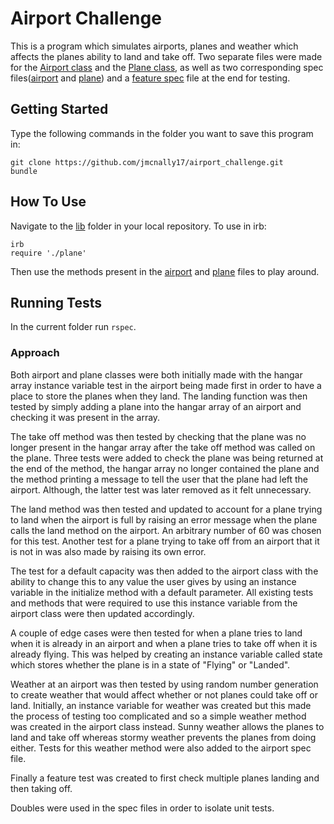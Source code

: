 # Airport Challenge

This is a program which simulates airports, planes and weather which affects the planes ability to land and take off. Two separate files were made for the [Airport class](./lib/airport.rb) and the [Plane class](./lib/plane.rb), as well as two corresponding spec files([airport](./spec/airport_spec.rb) and [plane](./spec/plane_spec.rb)) and a [feature spec](./spec/feature_spec.rb) file at the end for testing.

## Getting Started

Type the following commands in the folder you want to save this program in:
```
git clone https://github.com/jmcnally17/airport_challenge.git
bundle
```

## How To Use

Navigate to the [lib](./lib/) folder in your local repository. To use in irb:
```
irb
require './plane'
```
Then use the methods present in the [airport](./lib/airport.rb) and [plane](./lib/plane.rb) files to play around.

## Running Tests

In the current folder run `rspec`.

### Approach

Both airport and plane classes were both initially made with the hangar array instance variable test in the airport being made first in order to have a place to store the planes when they land. The landing function was then tested by simply adding a plane into the hangar array of an airport and checking it was present in the array.

The take off method was then tested by checking that the plane was no longer present in the hangar array after the take off method was called on the plane. Three tests were added to check the plane was being returned at the end of the method, the hangar array no longer contained the plane and the method printing a message to tell the user that the plane had left the airport. Although, the latter test was later removed as it felt unnecessary.

The land method was then tested and updated to account for a plane trying to land when the airport is full by raising an error message when the plane calls the land method on the airport. An arbitrary number of 60 was chosen for this test. Another test for a plane trying to take off from an airport that it is not in was also made by raising its own error.

The test for a default capacity was then added to the airport class with the ability to change this to any value the user gives by using an instance variable in the initialize method with a default parameter. All existing tests and methods that were required to use this instance variable from the airport class were then updated accordingly.

A couple of edge cases were then tested for when a plane tries to land when it is already in an airport and when a plane tries to take off when it is already flying. This was helped by creating an instance variable called state which stores whether the plane is in a state of "Flying" or "Landed".

Weather at an airport was then tested by using random number generation to create weather that would affect whether or not planes could take off or land. Initially, an instance variable for weather was created but this made the process of testing too complicated and so a simple weather method was created in the airport class instead. Sunny weather allows the planes to land and take off whereas stormy weather prevents the planes from doing either. Tests for this weather method were also added to the airport spec file.

Finally a feature test was created to first check multiple planes landing and then taking off.

Doubles were used in the spec files in order to isolate unit tests. 
